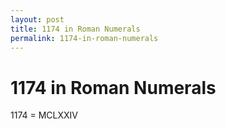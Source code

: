 ```yaml
---
layout: post
title: 1174 in Roman Numerals
permalink: 1174-in-roman-numerals
---
```


# 1174 in Roman Numerals

1174 = MCLXXIV
